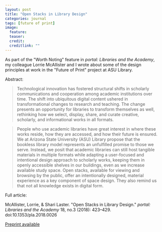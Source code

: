 ```yaml
---
layout: post
title: "Open Stacks in Library Design"
categories: journal
tags: [future of print]
image:
  feature: 
  teaser: 
  credit: 
  creditlink: ""
---
```


As part of the "Worth Noting" feature in *portal: Libraries and the Academy*, my colleague Lorrie McAllister and I wrote about some of the design principles at work in the "Future of Print" project at ASU Library. 

Abstract:

> Technological innovation has fostered structural shifts in scholarly communications and cooperation among academic institutions over time. The shift into ubiquitous digital content ushered in transformational changes to research and teaching. The change presents an opportunity for libraries to transform themselves as well, rethinking how we select, display, share, and curate creative, scholarly, and informational works in all formats. 

> People who use academic libraries have great interest in where these works reside, how they are accessed, and how their future is ensured. We at Arizona State University (ASU) Library propose that the bookless library model represents an unfulfilled promise to those we serve. Instead, we posit that academic libraries can still host tangible materials in multiple formats while adapting a user-focused and intentional design approach to scholarly works, keeping them in openly accessible shelves in our buildings, even as we increase available study space. Open stacks, available for viewing and browsing by the public, offer an intentionally designed, material experience as a key component of space design. They also remind us that not all knowledge exists in digital form. 

Full article: 

McAllister, Lorrie, & Shari Laster. "Open Stacks in Library Design." *portal: Libraries and the Academy* 18, no.3 (2018): 423–429. doi:10.1353/pla.2018.0026

[Preprint available](http://hdl.handle.net/2286/R.A.202889)
